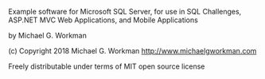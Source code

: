 Example software for Microsoft SQL Server, for use in SQL Challenges, ASP.NET MVC Web Applications, and Mobile Applications

by Michael G. Workman

(c) Copyright 2018 Michael G. Workman http://www.michaelgworkman.com

Freely distributable under terms of MIT open source license
